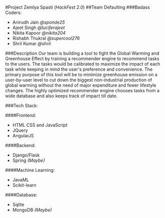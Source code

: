 #Project Zemlya Spasti (_HackFest 2.0_)
##Team Defaulting
###Badass Coders:
* Anirudh Jain _@sponde25_
* Ajeet Singh _@luciferajeet_
* Nikita Kapoor _@nikita204_
* Rishabh Thukral _@supercool276_
* Shril Kumar _@shril_

###Description
Our team is building a tool to fight the Global Warming and Greenhouse Effect by training a recommender engine to recommend tasks to the users. The tasks would be calibrated to maximize the impact of each task while keeping in mind the user's preference and convenience. The primary purpose of this tool will be to minimize greenhouse emission on a user-by-user level to cut down the biggest non-industrial production of global warming without the need of major expenditure and fewer lifestyle changes. The highly optimized recommender engine chooses tasks from a wide database and also keeps track of impact till date.

###Tech Stack:

####Frontend:
- HTML CSS and JavaScript
- JQuery
- AngularJS

####Backend:
- Django/Flask
- Spring _(Maybe)_

####Machine Learning:
- JavaML
- Scikit-learn

####Database:
- Sqlite
- MongoDB _(Maybe)_


